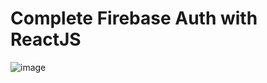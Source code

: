 # Complete Firebase Auth with ReactJS 
![image](https://github.com/user-attachments/assets/219d6660-a03f-4def-80f0-52b5717d068e)

